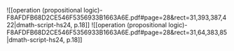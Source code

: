 
![[operation (propositional logic)-F8AFDFB68D2CE546F5356933B1663A6E.pdf#page=28&rect=31,393,387,422|dmath-script-hs24, p.18]]
![[operation (propositional logic)-F8AFDFB68D2CE546F5356933B1663A6E.pdf#page=28&rect=31,64,383,85|dmath-script-hs24, p.18]]

